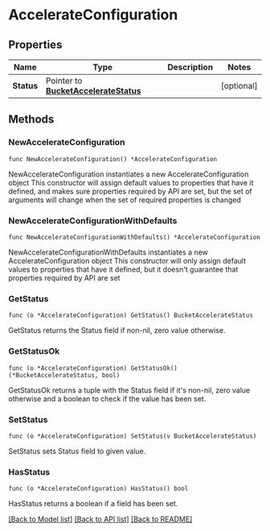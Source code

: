 # AccelerateConfiguration

## Properties

Name | Type | Description | Notes
------------ | ------------- | ------------- | -------------
**Status** | Pointer to [**BucketAccelerateStatus**](BucketAccelerateStatus.md) |  | [optional] 

## Methods

### NewAccelerateConfiguration

`func NewAccelerateConfiguration() *AccelerateConfiguration`

NewAccelerateConfiguration instantiates a new AccelerateConfiguration object
This constructor will assign default values to properties that have it defined,
and makes sure properties required by API are set, but the set of arguments
will change when the set of required properties is changed

### NewAccelerateConfigurationWithDefaults

`func NewAccelerateConfigurationWithDefaults() *AccelerateConfiguration`

NewAccelerateConfigurationWithDefaults instantiates a new AccelerateConfiguration object
This constructor will only assign default values to properties that have it defined,
but it doesn't guarantee that properties required by API are set

### GetStatus

`func (o *AccelerateConfiguration) GetStatus() BucketAccelerateStatus`

GetStatus returns the Status field if non-nil, zero value otherwise.

### GetStatusOk

`func (o *AccelerateConfiguration) GetStatusOk() (*BucketAccelerateStatus, bool)`

GetStatusOk returns a tuple with the Status field if it's non-nil, zero value otherwise
and a boolean to check if the value has been set.

### SetStatus

`func (o *AccelerateConfiguration) SetStatus(v BucketAccelerateStatus)`

SetStatus sets Status field to given value.

### HasStatus

`func (o *AccelerateConfiguration) HasStatus() bool`

HasStatus returns a boolean if a field has been set.


[[Back to Model list]](../README.md#documentation-for-models) [[Back to API list]](../README.md#documentation-for-api-endpoints) [[Back to README]](../README.md)


